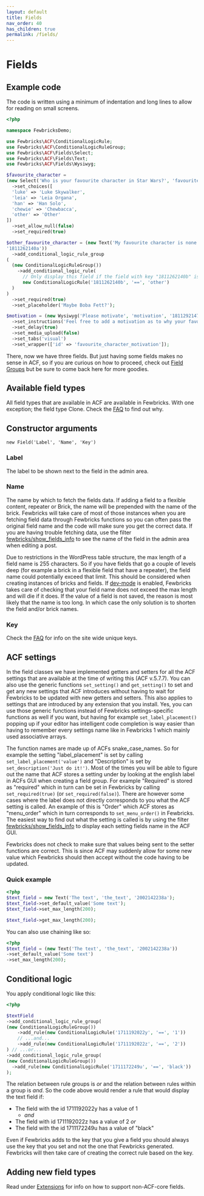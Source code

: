 ```yaml
---
layout: default
title: Fields
nav_order: 40
has_children: true
permalink: /fields/
---
```


# Fields

## Example code
The code is written using a minimum of indentation and long lines to allow for reading on small screens.

```php
<?php

namespace FewbricksDemo;

use Fewbricks\ACF\ConditionalLogicRule;
use Fewbricks\ACF\ConditionalLogicRuleGroup;
use Fewbricks\ACF\Fields\Select;
use Fewbricks\ACF\Fields\Text;
use Fewbricks\ACF\Fields\Wysiwyg;

$favourite_character =
(new Select('Who is your favourite character in Star Wars?', 'favourite_character', '1811262140b'))
  ->set_choices([
  'luke' => 'Luke Skywalker',
  'leia' => 'Leia Organa',
  'han' => 'Han Solo',
  'chewie' => 'Chewbacca',
  'other' => 'Other'
])
  ->set_allow_null(false)
  ->set_required(true)

$other_favourite_character = (new Text('My favourite character is none of the above but:', 'other_favourite_character',
'1811262140a'))
  ->add_conditional_logic_rule_group
(
  (new ConditionalLogicRuleGroup())
    ->add_conditional_logic_rule(
      // Only display this field if the field with key "1811262140b" is set to "other".
      new ConditionalLogicRule('1811262140b', '==', 'other')
  )
)
  ->set_required(true)
  ->set_placeholder('Maybe Boba Fett?');

$motivation = (new Wysiwyg('Please motivate', 'motivation', '1811292147a'))
  ->set_instructions('Feel free to add a motivation as to why your favourite characters is the one you stated above.')
  ->set_delay(true)
  ->set_media_upload(false)
  ->set_tabs('visual')
  ->set_wrapper(['id' => 'favourite_character_motivation']);
```

There, now we have three fields. But just having some fields makes no sense in ACF, so if you are curious on how to proceed, check out [Field Groups](/field-groups) but be sure to come back here for more goodies.

## Available field types
All field types that are available in ACF are available in Fewbricks. With one exception; the field type Clone. Check the [FAQ](/faq/#wheres-the-clone-field) to find out why.

## Constructor arguments

`new Field('Label', 'Name', 'Key')`

### Label
The label to be shown next to the field in the admin area.

### Name
The name by which to fetch the fields data. If adding a field to a flexible content, repeater or Brick, the name will be prepended with the name of the brick. Fewbricks will take care of most of those instances when you are fetching field data through Fewbricks functions so you can often pass the original field name and the code will make sure you get the correct data. If you are having trouble fetching data, use the filter [fewbricks/show_fields_info](/filters/#fewbricksshow_fields_info) to see the name of the field in the admin area when editing a post.

Due to restrictions in the WordPress table structure, the max length of a field name is 255 characters. So if you have fields that go a couple of levels deep (for example a brick in a flexible field that have a repeater), the field name could potentially exceed that limit. This should be considered when creating instances of bricks and fields. If [dev-mode](/dev-mode) is enabled, Fewbricks takes care of checking that your field name does not exceed the max length and will die if it does. If the value of a field is not saved, the reason is most likely that the name is too long. In which case the only  solution is to shorten the field and/or brick names.

### Key
Check the [FAQ](/faq/) for info on the site wide unique keys.

## ACF settings
In the field classes we have implemented getters and setters for all the ACF settings that are available at the time of writing this (ACF v.5.7.7). You can also use the generic functions `set_setting()` and `get_setting()` to set and get any new settings that ACF introduces without having to wait for Fewbricks to be updated with new getters and setters. This also applies to settings that are introduced by any extension that you install. Yes, you can use those generic functions instead of Fewbricks settings-specific functions as well if you want, but having for example `set_label_placement()` popping up if your editor has intelligent code completion is way easier than having to remember every settings name like in Fewbricks 1 which mainly used associative arrays.

The function names are made up of ACFs snake_case_names. So for example the setting "label_placement" is set by calling `set_label_placement('value')` and "Description" is set by `set_description('Just do it!')`. Most of the times you will be able to figure out the name that ACF stores a setting under by looking at the english label in ACFs GUI when creating a field group. For example "Required" is stored as "required" which in turn can be set in Fewbricks by calling `set_required(true)` (or `set_required(false)`). There are however some cases where the label does not directly corresponds to you what the ACF setting is called. An example of this is "Order" which ACF stores as "menu_order" which in turn corresponds to `set_menu_order()` in Fewbricks. The easiest way to find out what the setting is called is by using the filter [fewbricks/show_fields_info](/filters/#fewbricksshow_fields_info) to display each setting fields name in the ACF GUI.

Fewbricks does not check to make sure that values being sent to the setter functions are correct. This is since ACF may suddenly allow for some new value which Fewbricks should then accept without the code having to be updated.

### Quick example

```php
<?php
$text_field = new Text('The text', 'the_text', '2002142238a');
$text_field->set_default_value('Some text');
$text_field->set_max_length(200);

$text_field->get_max_length(200);

```

You can also use chaining like so:

```php
<?php
$text_field = (new Text('The text', 'the_text', '2002142238a'))
->set_default_value('Some text')
->set_max_length(200);

```

## Conditional logic
You apply conditional logic like this:

```php
<?php

$textField
->add_conditional_logic_rule_group(
(new ConditionalLogicRuleGroup())
    ->add_rule(new ConditionalLogicRule('1711192022y', '==', '1'))
    // ...and...
    ->add_rule(new ConditionalLogicRule('1711192022z', '==', '2'))
) // ...or...
->add_conditional_logic_rule_group(
(new ConditionalLogicRuleGroup())
  ->add_rule(new ConditionalLogicRule('1711172249u', '==', 'black'))
);
```

The relation between rule groups is _or_ and the relation between rules within a group is _and_. So the code above
would render a rule that would display the text field if:

- The field with the id 1711192022y has a value of 1
  - _and_
- The field with id 1711192022z has a value of 2
_or_
- The field with the id 1711172249u has a value of "black"

Even if Fewbricks adds to the key that you give a field you should always use the key that you set and not the one
that Fewbricks generated. Fewbricks will then take care of creating the correct rule based on the key.

## Adding new field types
Read under [Extensions](/fields/extensions/) for info on how to support non-ACF-core fields.

